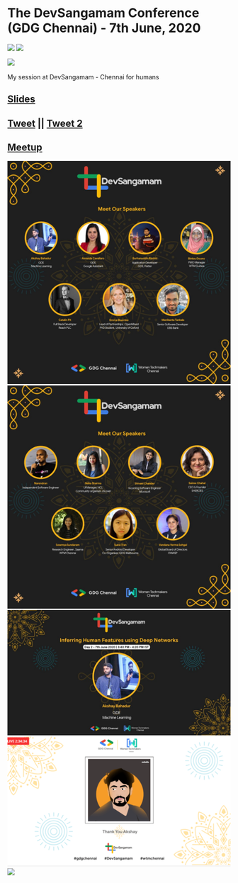 # The DevSangamam Conference (GDG Chennai) - 7th June, 2020

[![](https://img.shields.io/github/license/sourcerer-io/hall-of-fame.svg?colorB=ff0000)](https://github.com/akshaybahadur21/Emojinator/blob/master/LICENSE.md)  [![](https://img.shields.io/badge/Akshay-Bahadur-brightgreen.svg?colorB=ff0000)](https://akshaybahadur.com)

<img src = "https://secure.meetupstatic.com/photos/event/9/1/2/8/highres_490657160.jpeg">

My session at DevSangamam - Chennai for humans  
## [Slides](https://docs.google.com/presentation/d/1cPWrhYUIEpyCt8VgZH6pjhAj6W3b85PUfdybnyKXReg/edit?usp=sharing)
## [Tweet](https://twitter.com/GDGChennai/status/1267813246880210950) || [Tweet 2](https://twitter.com/GDGChennai/status/1268595354586411008/photo/1)
## [Meetup](https://www.meetup.com/GDGChennai/events/271013784/)
<img src = "https://github.com/akshaybahadur21/DevSangamam-2020/blob/master/speaker_1.jpg">
<img src="https://github.com/akshaybahadur21/DevSangamam-2020/blob/master/speaker_2.jpg">
<img src="https://github.com/akshaybahadur21/DevSangamam-2020/blob/master/akshay.jpg">
<img src = "https://github.com/akshaybahadur21/DevSangamam-2020/blob/master/akshay_drawing.png">
<img src="https://github.com/akshaybahadur21/BLOB/blob/master/devsangmam.gif">
